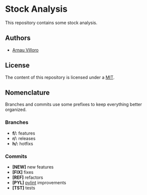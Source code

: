 # Stock Analysis
This repository contains some stock analysis.

## Authors
* [Arnau Villoro](villoro.com)

## License
The content of this repository is licensed under a [MIT](https://opensource.org/licenses/MIT).

## Nomenclature
Branches and commits use some prefixes to keep everything better organized.

### Branches
* **f/:** features
* **r/:** releases
* **h/:** hotfixs

### Commits
* **[NEW]** new features
* **[FIX]** fixes
* **[REF]** refactors
* **[PYL]** [pylint](https://www.pylint.org/) improvements
* **[TST]** tests